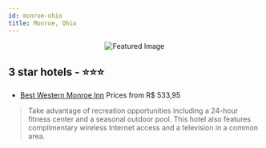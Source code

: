 ```yaml
---
id: monroe-ohio
title: Monroe, Ohio
---
```


<center><img src="https://i.travelapi.com/hotels/1000000/20000/11600/11556/462781c9_z.jpg" alt="Featured Image" /></center>


##  3 star hotels - ⭐️⭐️⭐️

-    [Best Western Monroe Inn](https://us.hurb.com/hotels/monroe/best-western-monroe-inn-JNP-JP976032?cmp=18055) Prices from R$ 533,95
   > Take advantage of recreation opportunities including a 24-hour fitness center and a seasonal outdoor pool. This hotel also features complimentary wireless Internet access and a television in a common area.
